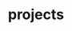 ---
layout: projects
permalink: /projects/
title: projects
nav: true
nav_order: 1
description: A list of supervised projects
---